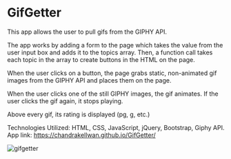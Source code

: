# GifGetter

This app allows the user to pull gifs from the GIPHY API.

The app works by adding a form to the page which takes the value from the user input box and adds it to the topics array. Then, a function call takes each topic in the array to create buttons in the HTML on the page.

When the user clicks on a button, the page grabs static, non-animated gif images from the GIPHY API and places them on the page. 

When the user clicks one of the still GIPHY images, the gif animates. If the user clicks the gif again, it stops playing.

Above every gif, its rating is displayed (pg, g, etc.) 


Technologies Utilized: HTML, CSS, JavaScript, jQuery, Bootstrap, Giphy API.
<br>
App link:
https://chandrakellwan.github.io/GifGetter/
<br>

![gifgetter](https://user-images.githubusercontent.com/25890329/33406236-e28de0e8-d539-11e7-8943-2f13eba809c0.gif)

